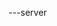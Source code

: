 <!-- # Campers Shop 

## Overview

The Campers Shop  System is a backend API designed to manage car rentals, reservations, and user accounts. It is built with TypeScript, Express.js, and Mongoose, providing a robust and scalable solution for car rental services.

## Technology Stack

### Backend
- **Node.js**: A JavaScript runtime built on Chrome's V8 JavaScript engine.
- **Express.js**: A fast, unopinionated, minimalist web framework for Node.js.
- **TypeScript**: A typed superset of JavaScript that compiles to plain JavaScript.
- **Mongoose**: A MongoDB object modeling tool designed to work in an asynchronous environment.




## Installation

1. Clone the repository:
    ```bash
    git clone (https://github.com/Tirtho-Ray/campers-shop-server)
    ```

2. Change into the project directory:
    ```bash
    cd campers-shop-server
    ```

3. Install dependencies:
    ```bash
    npm install
    ```

4. Create a `.env` file in the root directory and add the following environment variables:
    ```env
    PORT=5000
    
    ```

5. Start the server:
    ```bash
    spread two terminal
    tsc -w
    npm run server
    ```





 -->

 ---server
